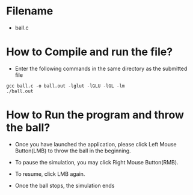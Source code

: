 # Filename 
- ball.c

# How to Compile and run the file?

- Enter the following commands in the same directory as the submitted file

```
gcc ball.c -o ball.out -lglut -lGLU -lGL -lm
./ball.out
```

# How to Run the program and throw the ball?

- Once you have launched the application, please click Left Mouse Button(LMB) to throw the ball in the beginning.

- To pause the simulation, you may click Right Mouse Button(RMB).

- To resume, click LMB again.

- Once the ball stops, the simulation ends